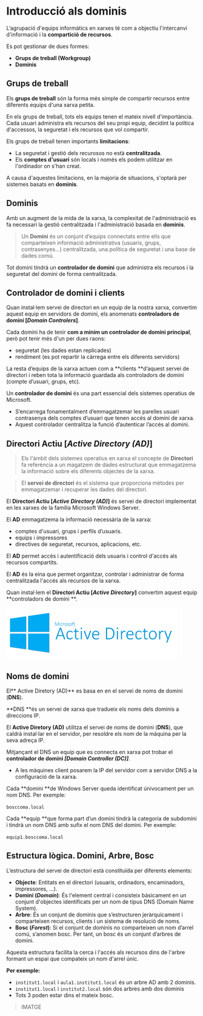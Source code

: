 # Introducció als dominis

L’agrupació d'equips informàtics en xarxes té com a objectiu l'intercanvi d'informació i la **compartició de recursos**. 

Es pot gestionar de dues formes:
* **Grups de treball (Workgroup)** 
* **Dominis** 

## Grups de treball

Els **grups de treball** són la forma més simple de compartir recursos entre diferents equips d'una xarxa petita.

En els grups de treball, tots els equips tenen el mateix nivell d'importància. Cada usuari administra els recursos del seu propi equip, decidint la política d'accessos, la seguretat i els recursos que vol compartir.

Els grups de treball tenen importants **limitacions**:

* La seguretat i gestió dels recurosos no està **centralitzada**.
* Els **comptes d'usuari** són locals i només els podem utilitzar en l'ordinador on s'han creat.

A causa d'aquestes limitacions, en la majoria de situacions, s'optarà per sistemes basats en **dominis**.

## Dominis

Amb un augment de la mida de la xarxa, la complexitat de l'administració es fa necessari la gestió centralitzada i l'administració basada en **dominis**.

> Un **Domini** és un conjunt d’equips connectats entre ells que comparteixen informació administrativa (usuaris, grups, contrasenyes...) centralitzada, una política de seguretat i una base de dades comú.

Tot domini tindrà un **controlador de domini** que administra els recursos i la seguretat del domini de forma centralitzada.

## Controlador de domini i clients

Quan instal·lem servei de directori en un equip de la nostra xarxa, convertim aquest equip en servidors de domini, els anomenats **controladors de domini [_Domain Controlers_]**.

Cada domini ha de tenir **com a mínim un controlador de domini principal**, però pot tenir més d'un per dues raons: 
* seguretat (les dades estan replicades)
* rendiment (es pot repartir la càrrega entre els diferents servidors)

La resta d’equips de la xarxa actuen com a **clients **d’aquest servei de directori i reben tota la informació guardada als controladors de domini (compte d’usuari, grups, etc).

Un **controlador de domini** és una part essencial dels sistemes operatius de Microsoft. 
* S’encarrega fonamentalment d’emmagatzemar les parelles usuari contrasenya dels comptes d’usuari que tenen accés al domini de xarxa. 
* Aquest controlador centralitza la funció d’autenticar l’accés al domini.

## Directori Actiu [_Active Directory (AD)_] 

> Els l'àmbit dels sistemes operatius en xarxa el concepte de **Directori** fa referència a un magatzem de dades estructurat que emmagatzema la informació sobre els diferents objectes de la xarxa.

> El **servei de directori** és el sistema que proporciona mètodes per emmagatzemar i recuperar les dades del directori.

El **Directori Actiu [_Active Directory (AD)_]** és servei de directori implementat en les xarxes de la família Microsoft Windows Server.

El **AD** emmagatzema la informació necessària de la xarxa: 
* comptes d'usuari, grups i perfils d’usuaris.
* equips i impressores
* directives de seguretat, recursos, aplicacions, etc.

El **AD** permet accés i autentificació dels usuaris i control d'accés als recursos compartits.

El **AD** és la eina que permet organitzar, controlar i administrar de forma centralitzada l'accés als recursos de la xarxa.

Quan instal·lem el **Directori Actiu [_Active Directory_]** convertim aquest equip **controladors de domini **.

![Active Directory](/assets/ActiveDirectory.png)

## Noms de domini

El** Active Diretory (AD)** es basa en en el servei de noms de domini (**DNS**).

**DNS **és un servei de xarxa que tradueix els noms dels dominis a direccions IP.

El **Active Diretory (AD)** utilitza el servei de noms de domini (**DNS**), que caldrà instal·lar en el servidor, per resoldre els nom de la màquina per la seva adreça IP. 

Mitjançant el DNS un equip que es connecta en xarxa pot trobar el **controlador de domini _[Domain Controller (DC)]_**.
* A les màquines client posarem la IP del servidor com a servidor DNS a la configuració de la xarxa.

Cada **domini **de Windows Server queda identificat únivocament per un nom DNS. Per exemple:

`bosccoma.local`

Cada **equip **que forma part d’un domini tindrà la categoria de subdomini i tindrà un nom DNS amb sufix el nom DNS del domini. Per exemple:

`equip1.bosccoma.local`

## Estructura lògica. Domini, Arbre, Bosc

L’estructura del servei de directori està constituïda per diferents elements: 

* **Objecte**: Entitats en el directori (usuaris, ordinadors, encaminadors, impressores, ...).
* **Domini (_Domain_)**: És l'element central i consisteix bàsicament en un conjunt d'objectes identificats per un nom de tipus DNS (Domain Name System).
* **Arbre**: És un conjunt de dominis que s’estructuren jeràrquicament i comparteixen recursos, clients i un sistema de resolució de noms. 
* **Bosc (_Forest_)**: Si el conjunt de dominis no comparteixen un nom d’arrel comú, s’anomen bosc. Per tant, un bosc és un conjunt d’arbres de domini.

Aquesta estructura facilita la cerca i l'accés als recursos dins de l'arbre formant un espai que compateix un nom d'arrel únic. 

**Per exemple:**
* `institut1.local` i `aula1.institut1.local` és un arbre AD amb 2 dominis.
* `institut1.local` i `institut2.local` són dos arbres amb dos dominis 
* Tots 3 poden estar dins el mateix bosc.

> IMATGE